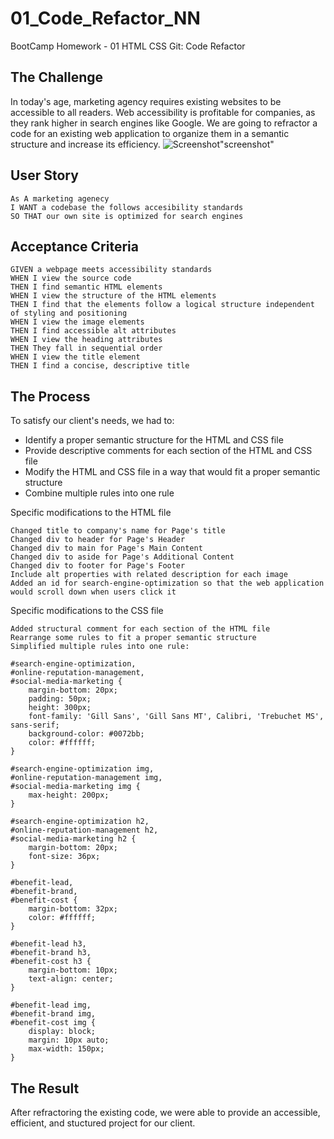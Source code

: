 # 01_Code_Refactor_NN
BootCamp Homework - 01 HTML CSS Git: Code Refactor

## The Challenge
In today's age, marketing agency requires existing websites to be accessible to all readers. 
Web accessibility is profitable for companies, as they rank higher in search engines like Google.
We are going to refractor a code for an existing web application to organize them in a semantic structure and increase its efficiency.
![Screenshot](.challenge01/develop/assets/images/webpage.png)"screenshot"

## User Story

```
As A marketing agenecy
I WANT a codebase the follows accesibility standards
SO THAT our own site is optimized for search engines
```

## Acceptance Criteria

```
GIVEN a webpage meets accessibility standards
WHEN I view the source code
THEN I find semantic HTML elements
WHEN I view the structure of the HTML elements
THEN I find that the elements follow a logical structure independent of styling and positioning 
WHEN I view the image elements
THEN I find accessible alt attributes
WHEN I view the heading attributes
THEN They fall in sequential order
WHEN I view the title element
THEN I find a concise, descriptive title
``` 

## The Process
To satisfy our client's needs, we had to:
- Identify a proper semantic structure for the HTML and CSS file
- Provide descriptive comments for each section of the HTML and CSS file
- Modify the HTML and CSS file in a way that would fit a proper semantic structure
- Combine multiple rules into one rule

Specific modifications to the HTML file

```
Changed title to company's name for Page's title
Changed div to header for Page's Header
Changed div to main for Page's Main Content
Changed div to aside for Page's Additional Content
Changed div to footer for Page's Footer
Include alt properties with related description for each image 
Added an id for search-engine-optimization so that the web application would scroll down when users click it
```

Specific modifications to the CSS file

```
Added structural comment for each section of the HTML file
Rearrange some rules to fit a proper semantic structure
Simplified multiple rules into one rule:

#search-engine-optimization,
#online-reputation-management,
#social-media-marketing {
    margin-bottom: 20px;
    padding: 50px;
    height: 300px;
    font-family: 'Gill Sans', 'Gill Sans MT', Calibri, 'Trebuchet MS', sans-serif;
    background-color: #0072bb;
    color: #ffffff;
}

#search-engine-optimization img,
#online-reputation-management img,
#social-media-marketing img {
    max-height: 200px;
}

#search-engine-optimization h2,
#online-reputation-management h2,
#social-media-marketing h2 {
    margin-bottom: 20px;
    font-size: 36px;
}

#benefit-lead,
#benefit-brand,
#benefit-cost {
    margin-bottom: 32px;
    color: #ffffff;
}

#benefit-lead h3,
#benefit-brand h3,
#benefit-cost h3 {
    margin-bottom: 10px;
    text-align: center;
}

#benefit-lead img,
#benefit-brand img,
#benefit-cost img {
    display: block;
    margin: 10px auto;
    max-width: 150px;
}
```

## The Result
After refractoring the existing code, we were able to provide an accessible, efficient, and stuctured project for our client. 



